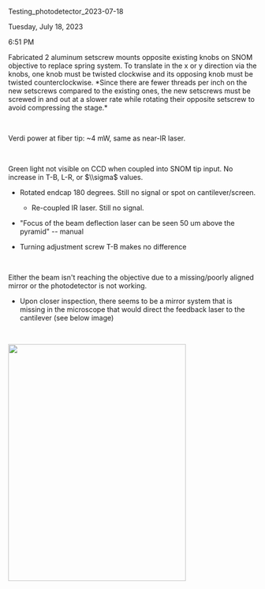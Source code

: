 Testing\_photodetector\_2023-07-18

Tuesday, July 18, 2023

6:51 PM

Fabricated 2 aluminum setscrew mounts opposite existing knobs on SNOM objective to replace spring system. To translate in the x or y direction via the knobs, one knob must be twisted clockwise and its opposing knob must be twisted counterclockwise. \*Since there are fewer threads per inch on the new setscrews compared to the existing ones, the new setscrews must be screwed in and out at a slower rate while rotating their opposite setscrew to avoid compressing the stage.\*

 

Verdi power at fiber tip: ~4 mW, same as near-IR laser.

 

Green light not visible on CCD when coupled into SNOM tip input. No increase in T-B, L-R, or $\\sigma$ values.

-   Rotated endcap 180 degrees. Still no signal or spot on cantilever/screen.

    -   Re-coupled IR laser. Still no signal.

-   "Focus of the beam deflection laser can be seen 50 um above the pyramid" -- manual

-   Turning adjustment screw T-B makes no difference

 

Either the beam isn't reaching the objective due to a missing/poorly aligned mirror or the photodetector is not working.

-   Upon closer inspection, there seems to be a mirror system that is missing in the microscope that would direct the feedback laser to the cantilever (see below image)

 

<img src="media/image1.png" style="width:3.75in;height:5in" />
